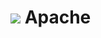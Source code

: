 # ![](https://github.com/signalfx/integrations/blob/master/apache/img/integrations_apache.png) Apache
